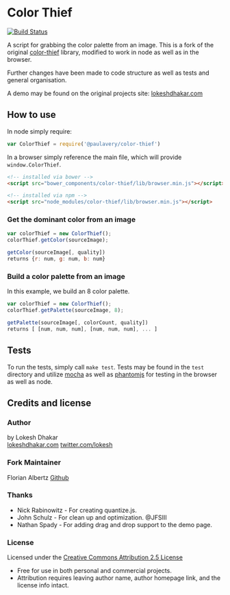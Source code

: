 # Color Thief
[![Build Status](https://img.shields.io/travis/PaulAvery/node-color-thief.svg?style=flat)](https://travis-ci.org/PaulAvery/node-color-thief)

A script for grabbing the color palette from an image. This is a fork of the original [color-thief](https://github.com/lokesh/color-thief/) library, modified to work in node as well as in the browser.

Further changes have been made to code structure as well as tests and general organisation.

A demo may be found on the original projects site: [lokeshdhakar.com](http://lokeshdhakar.com/projects/color-thief)

## How to use
In node simply require:

```js
var ColorThief = require('@paulavery/color-thief')
```

In a browser simply reference the main file, which will provide `window.ColorThief`.

```html
<!-- installed via bower -->
<script src="bower_components/color-thief/lib/browser.min.js"></script>

<!-- installed via npm -->
<script src="node_modules/color-thief/lib/browser.min.js"></script>
```

### Get the dominant color from an image
```js
var colorThief = new ColorThief();
colorThief.getColor(sourceImage);
```

```js
getColor(sourceImage[, quality])
returns {r: num, g: num, b: num}
```

### Build a color palette from an image

In this example, we build an 8 color palette.

```js
var colorThief = new ColorThief();
colorThief.getPalette(sourceImage, 8);
```

```js
getPalette(sourceImage[, colorCount, quality])
returns [ [num, num, num], [num, num, num], ... ]
```

## Tests
To run the tests, simply call `make test`.
Tests may be found in the `test` directory and utilize [mocha](http://mochajs.org/) as well as [phantomjs](http://phantomjs.org/) for testing in the browser as well as node.

## Credits and license

### Author
by Lokesh Dhakar  
[lokeshdhakar.com](http://www.lokeshdhakar.com)
[twitter.com/lokesh](http://twitter.com/lokesh)

### Fork Maintainer
Florian Albertz
[Github](http://github.com/PaulAvery)

### Thanks
* Nick Rabinowitz - For creating quantize.js.
* John Schulz - For clean up and optimization. @JFSIII
* Nathan Spady - For adding drag and drop support to the demo page.

### License
Licensed under the [Creative Commons Attribution 2.5 License](http://creativecommons.org/licenses/by/2.5/)

* Free for use in both personal and commercial projects.
* Attribution requires leaving author name, author homepage link, and the license info intact.
